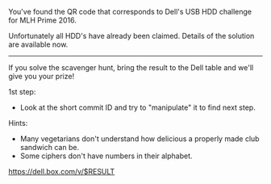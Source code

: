 You've found the QR code that corresponds to Dell's USB HDD challenge for MLH Prime 2016.

Unfortunately all HDD's have already been claimed.
Details of the solution are available now.

------------------------------
If you solve the scavenger hunt, 
bring the result to the Dell table and we'll give you your prize!

1st step:
 - Look at the short commit ID and try to "manipulate" it to find next step.

Hints: 
 - Many vegetarians don't understand how delicious a properly made club sandwich can be.
 - Some ciphers don't have numbers in their alphabet.

https://dell.box.com/v/$RESULT
